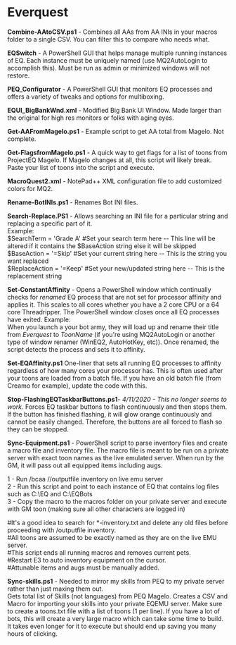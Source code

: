 # Everquest
**Combine-AAtoCSV.ps1** - Combines all AAs from AA INIs in your macros folder to a single CSV.  You can filter this to compare who needs what.  

**EQSwitch** - A PowerShell GUI that helps manage multiple running instances of EQ.  Each instance must be uniquely named (use MQ2AutoLogin to accomplish this). Must be run as admin or minimized windows will not restore.

**PEQ_Configurator** - A PowerShell GUI that monitors EQ processes and offers a variety of tweaks and options for multiboxing. 

**EQUI_BigBankWnd.xml** - Modified Big Bank UI Window.  Made larger than the original for high res monitors or folks with aging eyes.  

**Get-AAFromMagelo.ps1** - Example script to get AA total from Magelo.  Not complete. 

**Get-FlagsfromMagelo.ps1** - A quick way to get flags for a list of toons from ProjectEQ Magelo.  If Magelo changes at all, this script will likely break.  Paste your list of toons into the script and execute.  

**MacroQuest2.xml** - NotePad++ XML configuration file to add customized colors for MQ2.

**Rename-BotINIs.ps1** - Renames Bot INI files.  

**Search-Replace.PS1**  - Allows searching an INI file for a particular string and replacing a specific part of it.    
Example:  
$SearchTerm = 'Grade A' #Set your search term here -- This line will be altered if it contains the $BaseAction string else it will be skipped  
$BaseAction = '=Skip' #Set your current string here -- This is the string you want replaced  
$ReplaceAction = '=Keep' #Set your new/updated string here -- This is the replacement string  

**Set-ConstantAffinity** - Opens a PowerShell window which continually checks for *renamed* EQ process that are not set for processor affinity and applies it.  This scales to all cores whether you have a 2 core CPU or a 64 core Threadripper.  The PowerShell window closes once all EQ processes have exited.
Example:  
When you launch a your bot army, they will load up and rename their title from *Everquest* to *ToonName* (if you're using MQ2AutoLogin or another type of window renamer (WinEQ2, AutoHotKey, etc)). Once renamed, the script detects the process and sets it to affinity.   

**Set-EQAffinity.ps1**
One-liner that sets all running EQ processes to affinity regardless of how many cores your processor has.  This is often used after your toons are loaded from a batch file.  If you have an old batch file (from Creamo for example), update the code with this.

**Stop-FlashingEQTaskbarButtons.ps1**- *4/11/2020 - This no longer seems to work.* Forces EQ taskbar buttons to flash continuously and then stops them.  If the button has finished flashing, it will glow orange continuously and cannot be easily changed.  Therefore, the buttons are all forced to flash so they can be stopped.

**Sync-Equipment.ps1** - PowerShell script to parse inventory files and create a macro file and inventory file.  The macro file is meant to be run on a private server with exact toon names as the live emulated server.  When run by the GM, it will pass out all equipped items including augs.

1 - Run /bcaa //outputfile inventory on live emu server  
2 - Run this script and point to each instance of EQ that contains log files such as C:\EQ and C:\EQBots  
3 - Copy the macro to the macros folder on your private server and execute with GM toon (making sure all other characters are logged in)  

#It's a good idea to search for *-inventory.txt and delete any old files before proceeding with /outputfile inventory.  
#All toons are assumed to be exactly named as they are on the live EMU server.  
#This script ends all running macros and removes current pets.  
#Restart E3 to auto inventory equipment on the cursor.  
#Attunable items and augs must be manually added.  

**Sync-skills.ps1** - Needed to mirror my skills from PEQ to my private server rather than just maxing them out.   
Gets total list of Skills (not languages) from PEQ Magelo. 
Creates a CSV and Macro for importing your skills into your private EQEMU server.
Make sure to create a toons.txt file with a list of toons (1 per line).
If you have a lot of bots, this will create a very large macro which can take some time to build.  It takes even longer for it to execute but should end up saving you many hours of clicking.
